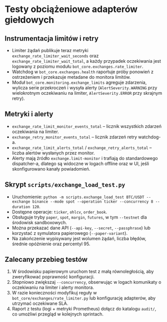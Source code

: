# Testy obciążeniowe adapterów giełdowych

## Instrumentacja limitów i retry
- Limiter żądań publikuje teraz metryki `exchange_rate_limiter_wait_seconds` oraz `exchange_rate_limiter_wait_total`, a każdy przypadek oczekiwania jest logowany z poziomu modułu `bot_core.exchanges.rate_limiter`.
- Watchdog w `bot_core.exchanges.health` raportuje próby ponowień z ostrzeżeniem i przekazuje metadane do monitora limitów.
- Moduł `bot_core.monitoring.exchange_limits` agreguje zdarzenia, wylicza serie przekroczeń i wysyła alerty (`AlertSeverity.WARNING` przy wielokrotnym oczekiwaniu na limiter, `AlertSeverity.ERROR` przy skrajnym retry).

## Metryki i alerty
- `exchange_rate_limit_monitor_events_total` – licznik wszystkich zdarzeń oczekiwania na limiter.
- `exchange_retry_monitor_events_total` – licznik zdarzeń retry watchdog-a.
- `exchange_rate_limit_alerts_total` / `exchange_retry_alerts_total` – liczba alertów wysłanych przez monitor.
- Alerty mają źródło `exchange.limit-monitor` i trafiają do standardowego dispatcher-a, dlatego są widoczne w logach offline oraz w UI, jeśli skonfigurowano kanały powiadomień.

## Skrypt `scripts/exchange_load_test.py`
- Uruchomienie: `python -m scripts.exchange_load_test BTC/USDT --exchange binance --mode spot --operation ticker --concurrency 8 --duration 120`.
- Dostępne operacje: `ticker`, `ohlcv`, `order_book`.
- Obsługuje tryby `paper`, `spot`, `margin`, `futures`, w tym `--testnet` dla środowisk sandboxowych.
- Można przekazać dane API (`--api-key`, `--secret`, `--passphrase`) lub korzystać z symulatora papierowego (`--paper-variant`).
- Na zakończenie wypisywany jest wolumen żądań, liczba błędów, średnie opóźnienie oraz percentyl 95.

## Zalecany przebieg testów
1. W środowisku papierowym uruchom test z małą równoległością, aby zweryfikować poprawność konfiguracji.
2. Stopniowo zwiększaj `--concurrency`, obserwując w logach komunikaty o oczekiwaniu na limiter i alerty monitora.
3. W razie konieczności modyfikuj reguły w `bot_core/exchanges/rate_limiter.py` lub konfigurację adapterów, aby utrzymać oczekiwane SLA.
4. Raport z testu (logi + metryki Prometheus) dołącz do katalogu `audit/`, co umożliwi przegląd w kolejnych sprintach.
